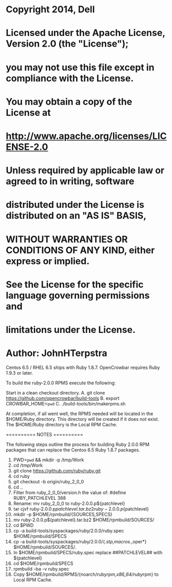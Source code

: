 # Copyright 2014, Dell
#
# Licensed under the Apache License, Version 2.0 (the "License");
# you may not use this file except in compliance with the License.
# You may obtain a copy of the License at
#
#  http://www.apache.org/licenses/LICENSE-2.0
#
# Unless required by applicable law or agreed to in writing, software
# distributed under the License is distributed on an "AS IS" BASIS,
# WITHOUT WARRANTIES OR CONDITIONS OF ANY KIND, either express or implied.
# See the License for the specific language governing permissions and
# limitations under the License.
#
# Author: JohnHTerpstra

Centos 6.5 / RHEL 6.5 ships with Ruby 1.8.7. 
OpenCrowbar requires Ruby 1.9.3 or later.

To build the ruby-2.0.0 RPMS execute the following:

Start in a clean checkout directory.
  A. git clone https://github.com/opencrowbar/build-tools
  B. export CROWBAR_HOME=`pwd`
  C. ./build-tools/bin/makerpms.sh

At completion, if all went well, the RPMS needed will be located
in the $HOME/Ruby directory.  This directory will be created if
it does not exist.  The $HOME/Ruby directory is the Local RPM Cache.


========== NOTES ==========

The following steps outline the process for building Ruby 2.0.0
RPM packages that can replace the Centos 6.5 Ruby 1.8.7 packages.

1. PWD=`pwd` && mkdir -p /tmp/Work
2. cd /tmp/Work
3. git clone https://github.com/ruby/ruby.git
4. cd ruby
5. git checkout -b origin/ruby_2_0_0
6. cd ..
7. Filter from ruby_2_0_0/version.h the value of:
    #define RUBY_PATCHLEVEL 388
8. Rename:  mv ruby_2_0_0 to ruby-2.0.0.p${patchlevel}
9. tar cjvf ruby-2.0.0.p${patchlevel}.tar.bz2 ruby-2.0.0.p${patchlevel}
10. mkdir -p $HOME/rpmbuild/{SOURCES,SPECS}
11. mv ruby-2.0.0.p${patchlevel}.tar.bz2 $HOME/rpmbuild/SOURCES/
12. cd $PWD
13. cp -a build-tools/syspackages/ruby/2.0.0/ruby.spec $HOME/rpmbuild/SPECS
14. cp -a build-tools/syspackages/ruby/2.0.0/{*.stp,macros.*,oper*} $HOME/rpmbuild/SOURCES/.
15. In $HOME/rpmbuild/SPECS/ruby.spec replace ##PATCHLEVEL## with ${patchlevel}
16. cd $HOME/rpmbuild/SPECS
17. rpmbuild -ba -v ruby.spec
18. Copy $HOME/rpmbuild/RPMS/{noarch/ruby*rpm,x86_64/ruby*rpm} to Local RPM Cache.
